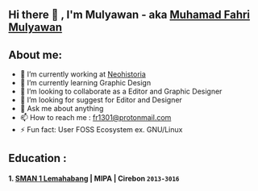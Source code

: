 ## Hi there 👋 , I'm Mulyawan - aka [Muhamad Fahri Mulyawan]()

## About me:
- 🔭 I’m currently working at [Neohistoria]()
- 🌱 I’m currently learning Graphic Design
- 👯 I’m looking to collaborate as a Editor and Graphic Designer
- 🤔 I’m looking for suggest for Editor and Designer
- 💬 Ask me about anything
- 📫 How to reach me : [fr1301@protonmail.com](mail.proton.me)
- ⚡ Fun fact: User FOSS Ecosystem ex. GNU/Linux

## Education :

#### 1. [SMAN 1 Lemahabang]() | MIPA | Cirebon `2013-3016`

<!--
**Mulyawan04/Mulyawan04** is a ✨ _special_ ✨ repository because its `README.md` (this file) appears on your GitHub profile.

Here are some ideas to get you started:

- 🔭 I’m currently working on ...
- 🌱 I’m currently learning ...
- 👯 I’m looking to collaborate on ...
- 🤔 I’m looking for help with ...
- 💬 Ask me about ...
- 📫 How to reach me: ...
- 😄 Pronouns: ...
- ⚡ Fun fact: ...

-->
